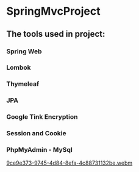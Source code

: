# SpringMvcProject
## The tools used in project:
### Spring Web
### Lombok
### Thymeleaf
### JPA
### Google Tink Encryption
### Session and Cookie
### PhpMyAdmin - MySql
[9ce9e373-9745-4d84-8efa-4c88731132be.webm](https://github.com/OguzhanKtn/SpringMvcProject/assets/81297977/b1ca1a87-0f8b-4a47-9f4a-54f6c4a22a64)

